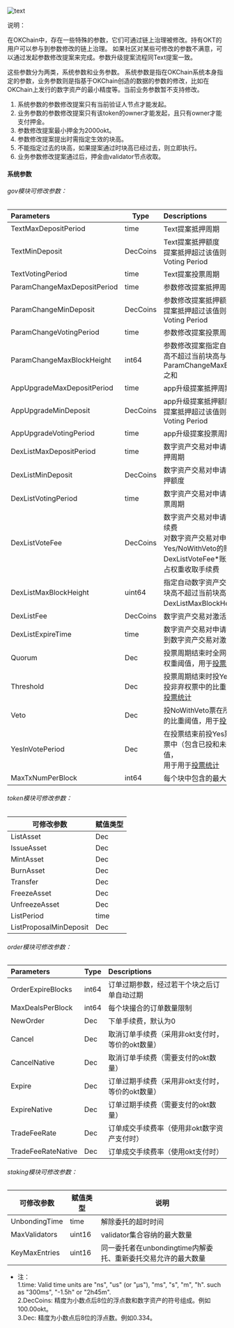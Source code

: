 
![text](/img/gov-parameter.png)

说明：

在OKChain中，存在一些特殊的参数，它们可通过链上治理被修改。持有OKT的用户可以参与到参数修改的链上治理。 如果社区对某些可修改的参数不满意，可以通过发起参数修改提案来完成。参数升级提案流程同Text提案一致。

这些参数分为两类，系统参数和业务参数。
系统参数是指在OKChain系统本身指定的参数，业务参数则是指基于OKChain创造的数据的参数的修改，比如在OKChain上发行的数字资产的最小精度等。当前业务参数暂不支持修改。

1. 系统参数的参数修改提案只有当前验证人节点才能发起。
2. 业务参数的参数修改提案只有该token的owner才能发起，且只有owner才能支付押金。
3. 参数修改提案最小押金为2000okt。
4. 参数修改提案提出时需指定生效的块高。
5. 不能指定过去的块高，如果提案通过时块高已经过去，则立即执行。
6. 业务参数修改提案通过后，押金由validator节点收取。

#### 系统参数

###### gov模块可修改参数：

| Parameters              | Type | Descriptions                                                                                               |
| :----                   | ----     | :----                                                                                                      |
| TextMaxDepositPeriod        | time     | Text提案抵押周期                                                                          |
| TextMinDeposit              | DecCoins | Text提案抵押额度<br>提案抵押超过该值则提案进入Voting Period                               |
| TextVotingPeriod            | time     | Text提案投票周期                                                                          |
| ParamChangeMaxDepositPeriod        | time     | 参数修改提案抵押周期                                                                          |
| ParamChangeMinDeposit              | DecCoins | 参数修改提案抵押额度<br>提案抵押超过该值则提案进入Voting Period                               |
| ParamChangeVotingPeriod            | time     | 参数修改提案投票周期                                                                          |
| ParamChangeMaxBlockHeight    | int64    | 参数修改提案指定自动生效的块高不超过当前块高与ParamChangeMaxBlockHeight之和                                     |
| AppUpgradeMaxDepositPeriod        | time     | app升级提案抵押周期                                                                          |
| AppUpgradeMinDeposit              | DecCoins | app升级提案抵押额度<br>提案抵押超过该值则提案进入Voting Period                               |
| AppUpgradeVotingPeriod            | time     | app升级提案投票周期                                                                          |
| DexListMaxDepositPeriod | time     | 数字资产交易对申请提案提案抵押周期                                                                                       |
| DexListMinDeposit       | DecCoins | 数字资产交易对申请提案提案抵押额度                                                                                       |
| DexListVotingPeriod     | time     | 数字资产交易对申请提案提案投票周期                                                                                       |
| DexListVoteFee          | DecCoins | 数字资产交易对申请提案投票手续费<br>对数字资产交易对申请提案投Yes/NoWithVeto的账户按照<br>DexListVoteFee*账户staking所占权重收取手续费 |
| DexListMaxBlockHeight   | uint64   | 指定自动数字资产交易对激活的块高不超过当前块高与DexListMaxBlockHeight之和                                            |
| DexListFee              | DecCoins | 数字资产交易对激活所需费用                                                                                           |
| DexListExpireTime       | time     | 数字资产交易对申请提案通过后到数字资产交易对激活的有效期                                                                           |
| Quorum                  | Dec      | 投票周期结束时全网参与投票的权重阈值，用于[投票统计](/governance/overview/#_2)                                                                                     |
| Threshold               | Dec      | 投票周期结束时投Yes票在所有投非弃权票中的比重阈值，用于[投票统计](/governance/overview/#_2)                                                                        |
| Veto                    | Dec      | 投NoWithVeto票在所有投票中的比重阈值，用于[投票统计](/governance/overview/#_2)                                                                       |
| YesInVotePeriod         | Dec      | 在投票结束前投Yes票在所有投票中（包含已投和未投）比重阈值，<br>用于用于[投票统计](/governance/overview/#_2)                                                                       |
| MaxTxNumPerBlock        | int64    | 每个块中包含的最大交易数量                                                                                 |


###### token模块可修改参数：   

| 可修改参数             | 赋值类型 |
| ----                   | ----     |
| ListAsset              | Dec      |
| IssueAsset             | Dec      |
| MintAsset              | Dec      |
| BurnAsset              | Dec      |
| Transfer               | Dec      |
| FreezeAsset            | Dec      |
| UnfreezeAsset          | Dec      |
| ListPeriod             | time     |
| ListProposalMinDeposit | Dec      |

###### order模块可修改参数：   
| Parameters              | Type | Descriptions                                                                                               |
| :----                   | ----     | :----
| OrderExpireBlocks  | int64    | 订单过期参数，经过若干个块之后订单自动过期 |
| MaxDealsPerBlock   | int64    | 每个块撮合的订单数量限制 |
| NewOrder           | Dec      | 下单手续费，默认为0 |
| Cancel             | Dec      | 取消订单手续费（采用非okt支付时，等价的okt数量） |
| CancelNative       | Dec      | 取消订单手续费（需要支付的okt数量） |
| Expire             | Dec      | 订单过期手续费（采用非okt支付时，等价的okt数量） |
| ExpireNative       | Dec      | 订单过期手续费（需要支付的okt数量） |
| TradeFeeRate       | Dec      | 订单成交手续费率（使用非okt数字资产支付时） |
| TradeFeeRateNative | Dec      | 订单成交手续费率（使用okt支付时）|

###### staking模块可修改参数：   

| 可修改参数             | 赋值类型 | 说明
| ----                   | ----     | ----
| UnbondingTime          | time     | 解除委托的超时时间
| MaxValidators          | uint16   | validator集合容纳的最大数量
| KeyMaxEntries          | uint16   | 同一委托者在unbondingtime内解委托、重新委托交易允许的最大数量

* 注：   
1.time: Valid time units are "ns", "us" (or "µs"), "ms", "s", "m", "h". such as "300ms", "-1.5h" or "2h45m".   
2.DecCoins: 精度为小数点后8位的浮点数和数字资产的符号组成。例如100.00okt。   
3.Dec: 精度为小数点后8位的浮点数。例如0.334。   


